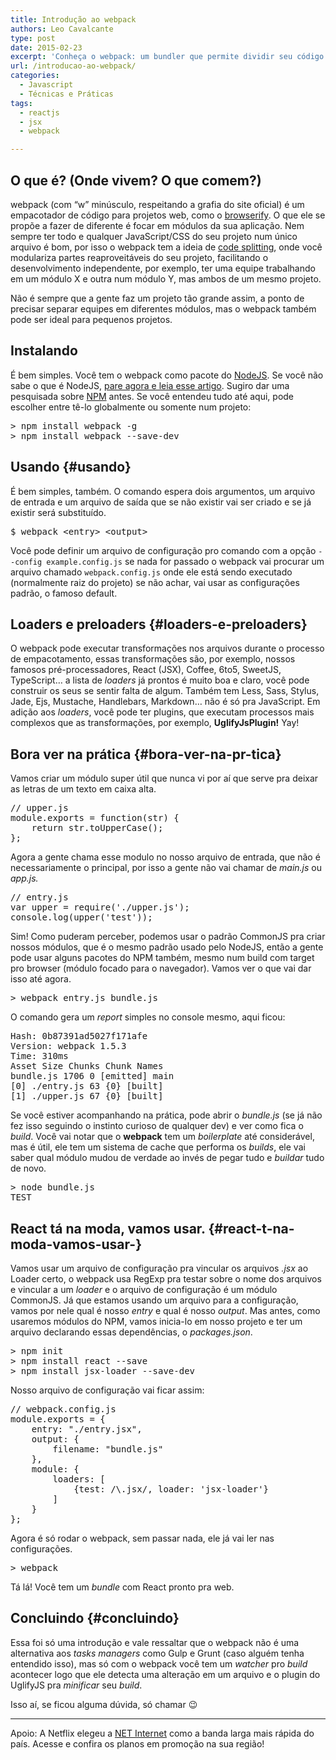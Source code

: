 ```yaml
---
title: Introdução ao webpack
authors: Leo Cavalcante
type: post
date: 2015-02-23
excerpt: 'Conheça o webpack: um bundler que permite dividir seu código em múltiplos módulos para serem lidos sob demanda.'
url: /introducao-ao-webpack/
categories:
  - Javascript
  - Técnicas e Práticas
tags:
  - reactjs
  - jsx
  - webpack

---
```

## O que é? (Onde vivem? O que comem?)

webpack (com &#8220;w&#8221; minúsculo, respeitando a grafia do site oficial) é um empacotador de código para projetos web, como o [browserify][1]. O que ele se propõe a fazer de diferente é focar em módulos da sua aplicação. Nem sempre ter todo e qualquer JavaScript/CSS do seu projeto num único arquivo é bom, por isso o webpack tem a ideia de [code splitting][2], onde você modulariza partes reaproveitáveis do seu projeto, facilitando o desenvolvimento independente, por exemplo, ter uma equipe trabalhando em um módulo X e outra num módulo Y, mas ambos de um mesmo projeto.

Não é sempre que a gente faz um projeto tão grande assim, a ponto de precisar separar equipes em diferentes módulos, mas o webpack também pode ser ideal para pequenos projetos.

## Instalando

É bem simples. Você tem o webpack como pacote do [NodeJS][3]. Se você não sabe o que é NodeJS, [pare agora e leia esse artigo][4]. Sugiro dar uma pesquisada sobre [NPM][5] antes. Se você entendeu tudo até aqui, pode escolher entre tê-lo globalmente ou somente num projeto:

<pre class="lang-bash">&gt; npm install webpack -g
&gt; npm install webpack --save-dev
</pre>

## Usando {#usando}

É bem simples, também. O comando espera dois argumentos, um arquivo de entrada e um arquivo de saída que se não existir vai ser criado e se já existir será substituído.

<pre class="lang-bash">$ webpack <span class="hljs-tag">&lt;<span class="hljs-title">entry</span>&gt;</span> <span class="hljs-tag">&lt;<span class="hljs-title">output</span>&gt;</span></pre>

Você pode definir um arquivo de configuração pro comando com a opção `--config example.config.js` se nada for passado o webpack vai procurar um arquivo chamado `webpack.config.js` onde ele está sendo executado (normalmente raiz do projeto) se não achar, vai usar as configurações padrão, o famoso default.

## Loaders e preloaders {#loaders-e-preloaders}

O webpack pode executar transformações nos arquivos durante o processo de empacotamento, essas transformações são, por exemplo, nossos famosos pré-processadores, React (JSX), Coffee, 6to5, SweetJS, TypeScript&#8230; a lista de _loaders_ já prontos é muito boa e claro, você pode construir os seus se sentir falta de algum. Também tem Less, Sass, Stylus, Jade, Ejs, Mustache, Handlebars, Markdown&#8230; não é só pra JavaScript. Em adição aos _loaders_, você pode ter plugins, que executam processos mais complexos que as transformações, por exemplo, **UglifyJsPlugin!** Yay!

## Bora ver na prática {#bora-ver-na-pr-tica}

Vamos criar um módulo super útil que nunca vi por aí que serve pra deixar as letras de um texto em caixa alta.

<pre class="lang-javascript">// upper.js
module.exports = function(str) {
	return str.toUpperCase();
};
</pre>

Agora a gente chama esse modulo no nosso arquivo de entrada, que não é necessariamente o principal, por isso a gente não vai chamar de _main.js_ ou _app.js._

<pre class="lang-javascript">// entry.js
var upper = require('./upper.js');
console.log(upper('test'));
</pre>

Sim! Como puderam perceber, podemos usar o padrão CommonJS pra criar nossos módulos, que é o mesmo padrão usado pelo NodeJS, então a gente pode usar alguns pacotes do NPM também, mesmo num build com target pro browser (módulo focado para o navegador). Vamos ver o que vai dar isso até agora.

<pre class="lang-bash">&gt; webpack entry.js bundle.js</pre>

O comando gera um _report_ simples no console mesmo, aqui ficou:

<pre class="lang-bash">Hash: 0b87391ad5027f171afe
Version: webpack 1.5.3
Time: 310ms
Asset Size Chunks Chunk Names
bundle.js 1706 0 [emitted] main
[0] ./entry.js 63 {0} [built]
[1] ./upper.js 67 {0} [built]
</pre>

Se você estiver acompanhando na prática, pode abrir o _bundle.js_ (se já não fez isso seguindo o instinto curioso de qualquer dev) e ver como fica o _build_. Você vai notar que o **webpack** tem um _boilerplate_ até considerável, mas é útil, ele tem um sistema de cache que performa os _builds_, ele vai saber qual módulo mudou de verdade ao invés de pegar tudo e _buildar_ tudo de novo.

<pre class="lang-bash">&gt; node bundle.js
TEST
</pre>

## React tá na moda, vamos usar. {#react-t-na-moda-vamos-usar-}

Vamos usar um arquivo de configuração pra vincular os arquivos _.jsx_ ao Loader certo, o webpack usa RegExp pra testar sobre o nome dos arquivos e vincular a um _loader_ e o arquivo de configuração é um módulo CommonJS. Já que estamos usando um arquivo para a configuração, vamos por nele qual é nosso _entry_ e qual é nosso _output_. Mas antes, como usaremos módulos do NPM, vamos inicia-lo em nosso projeto e ter um arquivo declarando essas dependências, o _packages.json_.

<pre class="lang-bash">&gt; npm init
&gt; npm install react --save
&gt; npm install jsx-loader --save-dev
</pre>

Nosso arquivo de configuração vai ficar assim:

<pre>// webpack.config.js
module.exports = {
	entry: "./entry.jsx",
	output: {
		filename: "bundle.js"
	},
	module: {
		loaders: [
			{test: /\.jsx/, loader: 'jsx-loader'}
		]
	}
};
</pre>

Agora é só rodar o webpack, sem passar nada, ele já vai ler nas configurações.

<pre>&gt; webpack</pre>

Tá lá! Você tem um _bundle_ com React pronto pra web.

## Concluindo {#concluindo}

Essa foi só uma introdução e vale ressaltar que o webpack não é uma alternativa aos _tasks managers_ como Gulp e Grunt (caso alguém tenha entendido isso), mas só com o webpack você tem um _watcher_ pro _build_ acontecer logo que ele detecta uma alteração em um arquivo e o plugin do UglifyJS pra _minificar_ seu _build_.

Isso aí, se ficou alguma dúvida, só chamar 😉

---

Apoio: A Netflix elegeu a [NET Internet](https://www.telefonenet.com.br/net/net-internet/) como a banda larga mais rápida do país. Acesse e confira os planos em promoção na sua região!


 [1]: https://browserify.org/
 [2]: https://webpack.github.io/docs/code-splitting.html
 [3]: https://nodejs.org/
 [4]: https://tableless.com.br/o-que-nodejs-primeiros-passos-com-node-js/
 [5]: https://www.npmjs.com/

